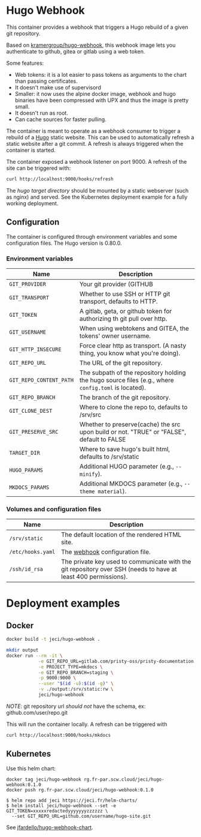# Hugo Webhook

This container provides a webhook that triggers a Hugo rebuild of a given git repository.

Based on [kramergroup/hugo-webhook](https://github.com/kramergroup/hugo-webhook), this webhook
image lets you authenticate to github, gitea or gitlab using a web token.

Some features:

* Web tokens: it is a lot easier to pass tokens as arguments to the chart than passing certificates.
* It doesn't make use of supervisord
* Smaller: it now uses the alpine docker image, webhook and hugo binaries have been compressed
  with UPX and thus the image is pretty small.
* It doesn't run as root.
* Can cache sources for faster pulling.

The container is meant to operate as a webhook consumer to trigger a rebuild of a
[Hugo](https://http://gohugo.io) static website. This can be used to automatically refresh a
static website after a git commit. A refresh is always triggered when the container is
started.

The container exposed a webhook listener on port 9000. A refresh of the site can be triggered with:

```bash
curl http://localhost:9000/hooks/refresh
```

The *hugo target directory* should be mounted by a static webserver (such as nginx) and served.
See the Kubernetes deployment example for a fully working deployment.

## Configuration

The container is configured through environment variables and some configuration files. The Hugo
version is 0.80.0.

### Environment variables

| Name                    | Description                                                                                         |
|-------------------------|-----------------------------------------------------------------------------------------------------|
| `GIT_PROVIDER`          | Your git provider (GITHUB                                                                           |GITEA|GITLAB), defaults to GITHUB, only used if TRANSPORT is HTTP.       |
| `GIT_TRANSPORT`         | Whether to use SSH or HTTP git transport, defaults to HTTP.                                         |
| `GIT_TOKEN`             | A gitlab, geta, or github token for authorizing th git pull over http.                              |
| `GIT_USERNAME`          | When using webtokens and GITEA, the tokens' owner username.                                         |
| `GIT_HTTP_INSECURE`     | Force clear http as transport. (A nasty thing, you know what you're doing).                         |
| `GIT_REPO_URL`          | The URL of the git repository.                                                                      |
| `GIT_REPO_CONTENT_PATH` | The subpath of the repository holding the hugo source files (e.g., where `config.toml` is located). |
| `GIT_REPO_BRANCH`       | The branch of the git repository.                                                                   |
| `GIT_CLONE_DEST`        | Where to clone the repo to, defaults to /srv/src                                                    |
| `GIT_PRESERVE_SRC`      | Whether to preserve(cache) the src upon build or not. "TRUE" or "FALSE", default to FALSE           |
| `TARGET_DIR`            | Where to save hugo's built html, defaults to /srv/static                                            |
| `HUGO_PARAMS`           | Additional HUGO parameter (e.g., `--minify`).                                                       |
| `MKDOCS_PARAMS`         | Additional MKDOCS parameter (e.g., `--theme material`).                                             |

### Volumes and configuration files

| Name              | Description                                                                                                    |
|-------------------|----------------------------------------------------------------------------------------------------------------|
| `/srv/static`     | The default location of the rendered HTML site.                                                                |
| `/etc/hooks.yaml` | The [webhook](https://github.com/adnanh/webhook) configuration file.                                           |
| `/ssh/id_rsa`     | The private key used to communicate with the git repository over SSH (needs to have at least 400 permissions). |

# Deployment examples

## Docker

```bash
docker build -t jeci/hugo-webhook .

mkdir output
docker run --rm -it \
            -e GIT_REPO_URL=gitlab.com/pristy-oss/pristy-documentation.git/ \
            -e PROJECT_TYPE=mkdocs \
            -e GIT_REPO_BRANCH=staging \
            -p 9000:9000 \
            --user "$(id -u):$(id -g)" \
            -v ./output:/srv/static:rw \
            jeci/hugo-webhook
```

*NOTE*:
git repository url *should not* have the schema, ex: github.com/user/repo.git

This will run the container locally. A refresh can be triggered with

```bash
curl http://localhost:9000/hooks/mkdocs
```

## Kubernetes

Use this helm chart:

```
docker tag jeci/hugo-webhook rg.fr-par.scw.cloud/jeci/hugo-webhook:0.1.0
docker push rg.fr-par.scw.cloud/jeci/hugo-webhook:0.1.0

$ helm repo add jeci https://jeci.fr/helm-charts/
$ helm install jeci/hugo-webhook --set -e GIT_TOKEN=xxxxxredactedyyyyyyyzzzzzz \
  --set GIT_REPO_URL=github.com/username/hugo-site.git
```

See [jfardello/hugo-webhook-chart](https://github.com/jfardello/hugo-webhook-chart). 